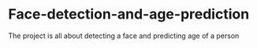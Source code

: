 # Face-detection-and-age-prediction
The project is all about detecting a face and predicting age of a person
